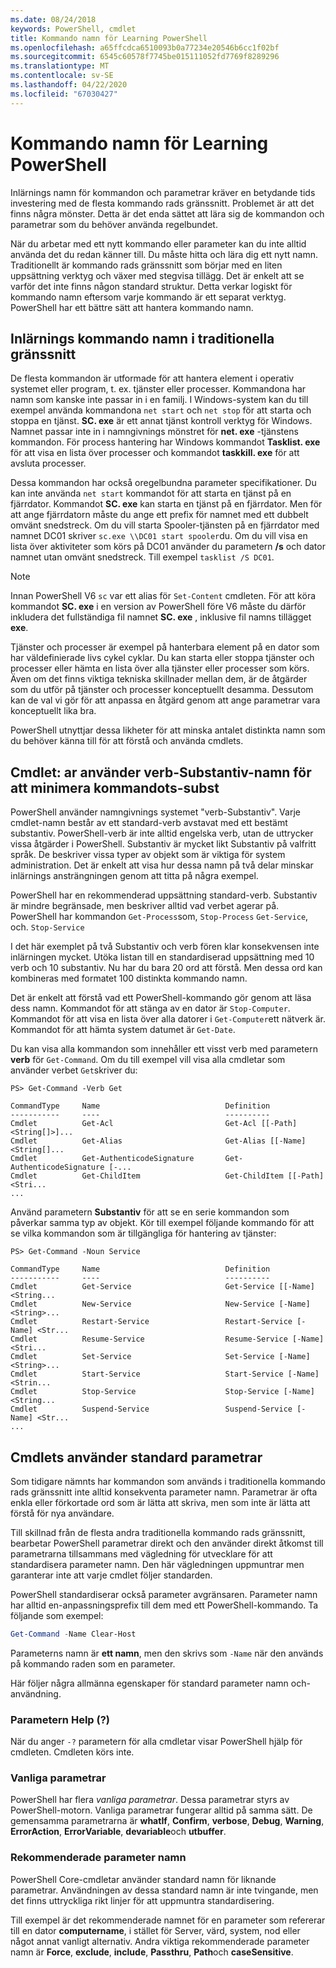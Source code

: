 ```yaml
---
ms.date: 08/24/2018
keywords: PowerShell, cmdlet
title: Kommando namn för Learning PowerShell
ms.openlocfilehash: a65ffcdca6510093b0a77234e20546b6cc1f02bf
ms.sourcegitcommit: 6545c60578f7745be015111052fd7769f8289296
ms.translationtype: MT
ms.contentlocale: sv-SE
ms.lasthandoff: 04/22/2020
ms.locfileid: "67030427"
---
```

# <a name="learning-powershell-command-names"></a>Kommando namn för Learning PowerShell

Inlärnings namn för kommandon och parametrar kräver en betydande tids investering med de flesta kommando rads gränssnitt. Problemet är att det finns några mönster. Detta är det enda sättet att lära sig de kommandon och parametrar som du behöver använda regelbundet.

När du arbetar med ett nytt kommando eller parameter kan du inte alltid använda det du redan känner till. Du måste hitta och lära dig ett nytt namn. Traditionellt är kommando rads gränssnitt som börjar med en liten uppsättning verktyg och växer med stegvisa tillägg. Det är enkelt att se varför det inte finns någon standard struktur.
Detta verkar logiskt för kommando namn eftersom varje kommando är ett separat verktyg. PowerShell har ett bättre sätt att hantera kommando namn.

## <a name="learning-command-names-in-traditional-shells"></a>Inlärnings kommando namn i traditionella gränssnitt

De flesta kommandon är utformade för att hantera element i operativ systemet eller program, t. ex. tjänster eller processer. Kommandona har namn som kanske inte passar in i en familj. I Windows-system kan du till exempel använda kommandona `net start` och `net stop` för att starta och stoppa en tjänst. **SC. exe** är ett annat tjänst kontroll verktyg för Windows. Namnet passar inte in i namngivnings mönstret för **net. exe** -tjänstens kommandon. För process hantering har Windows kommandot **Tasklist. exe** för att visa en lista över processer och kommandot **taskkill. exe** för att avsluta processer.

Dessa kommandon har också oregelbundna parameter specifikationer. Du kan inte använda `net start` kommandot för att starta en tjänst på en fjärrdator. Kommandot **SC. exe** kan starta en tjänst på en fjärrdator. Men för att ange fjärrdatorn måste du ange ett prefix för namnet med ett dubbelt omvänt snedstreck. Om du vill starta Spooler-tjänsten på en fjärrdator med namnet DC01 skriver `sc.exe \\DC01 start spooler`du.
Om du vill visa en lista över aktiviteter som körs på DC01 använder du parametern **/s** och dator namnet utan omvänt snedstreck. Till exempel `tasklist /S DC01`.

> [!NOTE]
> Innan PowerShell V6 `sc` var ett alias för `Set-Content` cmdleten. För att köra kommandot **SC. exe** i en version av PowerShell före V6 måste du därför inkludera det fullständiga fil namnet **SC. exe** , inklusive fil namns tillägget **exe**.

Tjänster och processer är exempel på hanterbara element på en dator som har väldefinierade livs cykel cyklar. Du kan starta eller stoppa tjänster och processer eller hämta en lista över alla tjänster eller processer som körs. Även om det finns viktiga tekniska skillnader mellan dem, är de åtgärder som du utför på tjänster och processer konceptuellt desamma. Dessutom kan de val vi gör för att anpassa en åtgärd genom att ange parametrar vara konceptuellt lika bra.

PowerShell utnyttjar dessa likheter för att minska antalet distinkta namn som du behöver känna till för att förstå och använda cmdlets.

## <a name="cmdlets-use-verb-noun-names-to-reduce-command-memorization"></a>Cmdlet: ar använder verb-Substantiv-namn för att minimera kommandots-subst

PowerShell använder namngivnings systemet "verb-Substantiv". Varje cmdlet-namn består av ett standard-verb avstavat med ett bestämt substantiv. PowerShell-verb är inte alltid engelska verb, utan de uttrycker vissa åtgärder i PowerShell. Substantiv är mycket likt Substantiv på valfritt språk. De beskriver vissa typer av objekt som är viktiga för system administration. Det är enkelt att visa hur dessa namn på två delar minskar inlärnings ansträngningen genom att titta på några exempel.

PowerShell har en rekommenderad uppsättning standard-verb. Substantiv är mindre begränsade, men beskriver alltid vad verbet agerar på. PowerShell har kommandon `Get-Process`som, `Stop-Process` `Get-Service`, och. `Stop-Service`

I det här exemplet på två Substantiv och verb fören klar konsekvensen inte inlärningen mycket. Utöka listan till en standardiserad uppsättning med 10 verb och 10 substantiv. Nu har du bara 20 ord att förstå.
Men dessa ord kan kombineras med formatet 100 distinkta kommando namn.

Det är enkelt att förstå vad ett PowerShell-kommando gör genom att läsa dess namn. Kommandot för att stänga av en dator är `Stop-Computer`. Kommandot för att visa en lista över alla datorer i `Get-Computer`ett nätverk är. Kommandot för att hämta system datumet är `Get-Date`.

Du kan visa alla kommandon som innehåller ett visst verb med parametern **verb** för `Get-Command`. Om du till exempel vill visa alla cmdletar som använder verbet `Get`skriver du:

```
PS> Get-Command -Verb Get

CommandType     Name                            Definition
-----------     ----                            ----------
Cmdlet          Get-Acl                         Get-Acl [[-Path] <String[]>]...
Cmdlet          Get-Alias                       Get-Alias [[-Name] <String[]...
Cmdlet          Get-AuthenticodeSignature       Get-AuthenticodeSignature [-...
Cmdlet          Get-ChildItem                   Get-ChildItem [[-Path] <Stri...
...
```

Använd parametern **Substantiv** för att se en serie kommandon som påverkar samma typ av objekt. Kör till exempel följande kommando för att se vilka kommandon som är tillgängliga för hantering av tjänster:

```
PS> Get-Command -Noun Service

CommandType     Name                            Definition
-----------     ----                            ----------
Cmdlet          Get-Service                     Get-Service [[-Name] <String...
Cmdlet          New-Service                     New-Service [-Name] <String>...
Cmdlet          Restart-Service                 Restart-Service [-Name] <Str...
Cmdlet          Resume-Service                  Resume-Service [-Name] <Stri...
Cmdlet          Set-Service                     Set-Service [-Name] <String>...
Cmdlet          Start-Service                   Start-Service [-Name] <Strin...
Cmdlet          Stop-Service                    Stop-Service [-Name] <String...
Cmdlet          Suspend-Service                 Suspend-Service [-Name] <Str...
...
```

## <a name="cmdlets-use-standard-parameters"></a>Cmdlets använder standard parametrar

Som tidigare nämnts har kommandon som används i traditionella kommando rads gränssnitt inte alltid konsekventa parameter namn. Parametrar är ofta enkla eller förkortade ord som är lätta att skriva, men som inte är lätta att förstå för nya användare.

Till skillnad från de flesta andra traditionella kommando rads gränssnitt, bearbetar PowerShell parametrar direkt och den använder direkt åtkomst till parametrarna tillsammans med vägledning för utvecklare för att standardisera parameter namn. Den här vägledningen uppmuntrar men garanterar inte att varje cmdlet följer standarden.

PowerShell standardiserar också parameter avgränsaren. Parameter namn har alltid en-anpassningsprefix till dem med ett PowerShell-kommando. Ta följande som exempel:

```powershell
Get-Command -Name Clear-Host
```

Parameterns namn är **ett namn**, men den skrivs som `-Name` när den används på kommando raden som en parameter.

Här följer några allmänna egenskaper för standard parameter namn och-användning.

### <a name="the-help-parameter-"></a>Parametern Help (?)

När du anger `-?` parametern för alla cmdletar visar PowerShell hjälp för cmdleten.
Cmdleten körs inte.

### <a name="common-parameters"></a>Vanliga parametrar

PowerShell har flera *vanliga parametrar*. Dessa parametrar styrs av PowerShell-motorn. Vanliga parametrar fungerar alltid på samma sätt. De gemensamma parametrarna är **whatIf**, **Confirm**, **verbose**, **Debug**, **Warning**, **ErrorAction**, **ErrorVariable**, **devariable**och **utbuffer**.

### <a name="recommended-parameter-names"></a>Rekommenderade parameter namn

PowerShell Core-cmdletar använder standard namn för liknande parametrar. Användningen av dessa standard namn är inte tvingande, men det finns uttryckliga rikt linjer för att uppmuntra standardisering.

Till exempel är det rekommenderade namnet för en parameter som refererar till en dator **computername**, i stället för Server, värd, system, nod eller något annat vanligt alternativ. Andra viktiga rekommenderade parameter namn är **Force**, **exclude**, **include**, **Passthru**, **Path**och **caseSensitive**.
